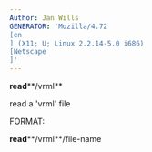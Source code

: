 ```yaml
---
Author: Jan Wills
GENERATOR: 'Mozilla/4.72 
[en
] (X11; U; Linux 2.2.14-5.0 i686) 
[Netscape
]'
---
```


 **read****/vrml**

  read a 'vrml' file

 FORMAT:

  **read****/vrml**/file-name
